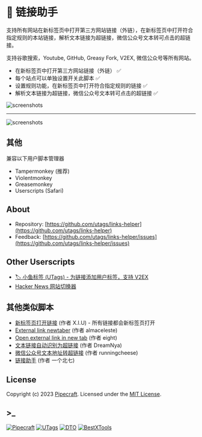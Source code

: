 # 🔗 链接助手

支持所有网站在新标签页中打开第三方网站链接（外链），在新标签页中打开符合指定规则的本站链接，解析文本链接为超链接，微信公众号文本转可点击的超链接。

支持谷歌搜索，Youtube, GitHub, Greasy Fork, V2EX, 微信公众号等所有网站。

- 在新标签页中打开第三方网站链接（外链） ✅
- 每个站点可以单独设置开关此脚本 ✅
- 设置规则功能，在新标签页中打开符合指定规则的链接 ✅
- 解析文本链接为超链接，微信公众号文本转可点击的超链接 ✅

![screenshots](https://greasyfork.s3.us-east-2.amazonaws.com/zbbbksxhu0ntfxbryzp84s3dz88b)

---

![screenshots](https://greasyfork.s3.us-east-2.amazonaws.com/64sziug83grudizqd5n0znt29uk1)

## 其他

兼容以下用户脚本管理器

- Tampermonkey (推荐)
- Violentmonkey
- Greasemonkey
- Userscripts (Safari)

## About

- Repository: [https://github.com/utags/links-helper](https://github.com/utags/links-helper)
- Feedback: [https://github.com/utags/links-helper/issues](https://github.com/utags/links-helper/issues)

## Other Userscripts

- [🏷️ 小鱼标签 (UTags) - 为链接添加用户标签，支持 V2EX](https://greasyfork.org/scripts/460718-utags-add-usertags-to-links)
- [Hacker News 网站切换器](https://greasyfork.org/scripts/462865-hacker-news-apps-switcher)

## 其他类似脚本

- [新标签页打开链接](https://greasyfork.org/scripts/429714-%E6%96%B0%E6%A0%87%E7%AD%BE%E9%A1%B5%E6%89%93%E5%BC%80%E9%93%BE%E6%8E%A5) (作者 X.I.U) - 所有链接都会新标签页打开
- [External link newtaber](https://greasyfork.org/scripts/40304-external-link-newtaber) (作者 almaceleste)
- [Open external link in new tab](https://greasyfork.org/scripts/9499-open-external-link-in-new-tab) (作者 eight)
- [文本链接自动识别为超链接](https://greasyfork.org/scripts/452150-textlink-to-hyperlink) (作者 DreamNya)
- [微信公众号文本地址转超链接](https://greasyfork.org/scripts/461343-wechat-text-link-to-hyperlink) (作者 runningcheese)
- [链接助手](https://greasyfork.org/scripts/422773-%E9%93%BE%E6%8E%A5%E5%8A%A9%E6%89%8B) (作者 一个北七)

## License

Copyright (c) 2023 [Pipecraft](https://www.pipecraft.net). Licensed under the [MIT License](https://github.com/utags/links-helper/blob/main/LICENSE).

## >\_

[![Pipecraft](https://img.shields.io/badge/site-pipecraft-brightgreen)](https://www.pipecraft.net)
[![UTags](https://img.shields.io/badge/site-UTags-brightgreen)](https://utags.pipecraft.net)
[![DTO](https://img.shields.io/badge/site-DTO-brightgreen)](https://dto.pipecraft.net)
[![BestXTools](https://img.shields.io/badge/site-bestxtools-brightgreen)](https://www.bestxtools.com)
